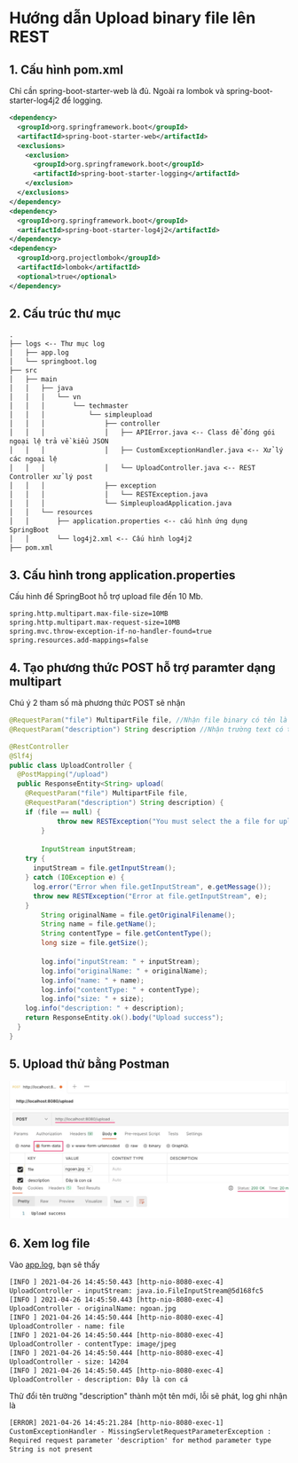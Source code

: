# Hướng dẫn Upload binary file lên REST

## 1. Cấu hình pom.xml
Chỉ cần spring-boot-starter-web là đủ. Ngoài ra lombok và spring-boot-starter-log4j2 để logging.

```xml
<dependency>
  <groupId>org.springframework.boot</groupId>
  <artifactId>spring-boot-starter-web</artifactId>
  <exclusions>
    <exclusion>
      <groupId>org.springframework.boot</groupId>
      <artifactId>spring-boot-starter-logging</artifactId>
    </exclusion>
  </exclusions>
</dependency>
<dependency>
  <groupId>org.springframework.boot</groupId>
  <artifactId>spring-boot-starter-log4j2</artifactId>
</dependency>
<dependency>
  <groupId>org.projectlombok</groupId>
  <artifactId>lombok</artifactId>
  <optional>true</optional>
</dependency>
```

## 2. Cấu trúc thư mục
```
.
├── logs <-- Thư mục log
│   ├── app.log
│   └── springboot.log
├── src
│   ├── main
│   │   ├── java
│   │   │   └── vn
│   │   │       └── techmaster
│   │   │           └── simpleupload
│   │   │               ├── controller
│   │   │               │   ├── APIError.java <-- Class để đóng gói ngoại lệ trả về kiểu JSON
│   │   │               │   ├── CustomExceptionHandler.java <-- Xử lý các ngoại lệ
│   │   │               │   └── UploadController.java <-- REST Controller xử lý post
│   │   │               ├── exception
│   │   │               │   └── RESTException.java
│   │   │               └── SimpleuploadApplication.java
│   │   └── resources
│   │       ├── application.properties <-- cấu hình ứng dụng SpringBoot
│   │       └── log4j2.xml <-- Cấu hình log4j2
├── pom.xml
```
## 3. Cấu hình trong application.properties
Cấu hình để SpringBoot hỗ trợ upload file đến 10 Mb.
```
spring.http.multipart.max-file-size=10MB
spring.http.multipart.max-request-size=10MB
spring.mvc.throw-exception-if-no-handler-found=true
spring.resources.add-mappings=false
```
## 4. Tạo phương thức POST hỗ trợ paramter dạng multipart
Chú ý 2 tham số mà phương thức POST sẽ nhận
```java
@RequestParam("file") MultipartFile file, //Nhận file binary có tên là "file"
@RequestParam("description") String description //Nhận trường text có tên là "description"
```
```java
@RestController
@Slf4j
public class UploadController {
  @PostMapping("/upload")
  public ResponseEntity<String> upload(
    @RequestParam("file") MultipartFile file,
    @RequestParam("description") String description) {
    if (file == null) {
			throw new RESTException("You must select the a file for uploading", HttpStatus.BAD_REQUEST);
		}

		InputStream inputStream;
    try {
      inputStream = file.getInputStream();
    } catch (IOException e) {
      log.error("Error when file.getInputStream", e.getMessage());
      throw new RESTException("Error at file.getInputStream", e);
    }
		String originalName = file.getOriginalFilename();
		String name = file.getName();
		String contentType = file.getContentType();
		long size = file.getSize();

		log.info("inputStream: " + inputStream);
		log.info("originalName: " + originalName);
		log.info("name: " + name);
		log.info("contentType: " + contentType);
		log.info("size: " + size);
    log.info("description: " + description);
    return ResponseEntity.ok().body("Upload success");
  }  
}
```

## 5. Upload thử bằng Postman
![](images/Postman.jpg)

## 6. Xem log file
Vào [app.log](logs/app.log), bạn sẽ thấy
```
[INFO ] 2021-04-26 14:45:50.443 [http-nio-8080-exec-4] UploadController - inputStream: java.io.FileInputStream@5d168fc5
[INFO ] 2021-04-26 14:45:50.443 [http-nio-8080-exec-4] UploadController - originalName: ngoan.jpg
[INFO ] 2021-04-26 14:45:50.444 [http-nio-8080-exec-4] UploadController - name: file
[INFO ] 2021-04-26 14:45:50.444 [http-nio-8080-exec-4] UploadController - contentType: image/jpeg
[INFO ] 2021-04-26 14:45:50.444 [http-nio-8080-exec-4] UploadController - size: 14204
[INFO ] 2021-04-26 14:45:50.445 [http-nio-8080-exec-4] UploadController - description: Đây là con cá
```

Thử đổi tên trường "description" thành một tên mới, lỗi sẽ phát, log ghi nhận là
```
[ERROR] 2021-04-26 14:45:21.284 [http-nio-8080-exec-1] CustomExceptionHandler - MissingServletRequestParameterException : Required request parameter 'description' for method parameter type String is not present
```